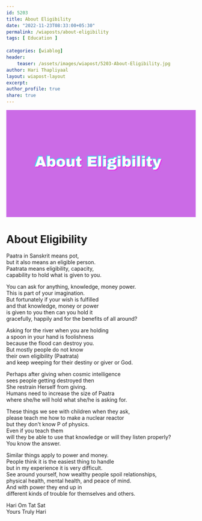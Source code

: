 ```yaml
---     
id: 5203  
title: About Eligibility    
date: "2022-11-23T08:33:00+05:30"    
permalink: /wiaposts/about-eligibility    
tags: [ Education ]        
    
categories: [wiablog] 
header:    
    teaser: /assets/images/wiapost/5203-About-Eligibility.jpg    
author: Hari Thapliyaal     
layout: wiapost-layout
excerpt:      
author_profile: true     
share: true     
---    
```

    
![About Eligibility](/assets/images/wiapost/5203-About-Eligibility.jpg)         
     
# About Eligibility    
    
Paatra in Sanskrit means pot,     
but it also means an eligible person.     
Paatrata means eligibility, capacity,     
capability to hold what is given to you.     
    
You can ask for anything, knowledge, money power.     
This is part of your imagination.     
But fortunately if your wish is fulfilled     
and that knowledge, money or power     
is given to you then can you hold it     
gracefully, happily and for the benefits of all around?     
    
Asking for the river when you are holding     
a spoon in your hand is foolishness     
because the flood can destroy you.     
But mostly people do not know     
their own eligibility (Paatrata)     
and keep weeping for their destiny or giver or God.         
         
         
Perhaps after giving when cosmic intelligence     
sees people getting destroyed then     
She restrain Herself from giving.     
Humans need to increase the size of Paatra     
where she/he will hold what she/he is asking for.         
         
These things we see with children when they ask,     
please teach me how to make a nuclear reactor     
but they don't know P of physics.     
Even if you teach them     
will they be able to use that knowledge or will they listen properly?     
You know the answer.     
    
Similar things apply to power and money.     
People think it is the easiest thing to handle     
but in my experience it is very difficult.     
See around yourself, how wealthy people spoil relationships,     
physical health, mental health, and peace of mind.     
And with power they end up in     
different kinds of trouble for themselves and others.         
        
Hari Om Tat Sat         
Yours Truly Hari        
